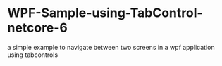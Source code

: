 # WPF-Sample-using-TabControl-netcore-6
a simple example to navigate between two screens in a wpf application using tabcontrols
